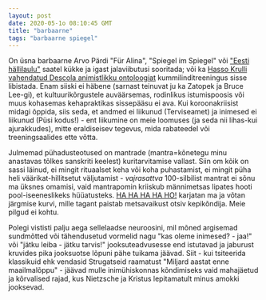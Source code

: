 ```yaml
---
layout: post
date: 2020-05-1o 08:10:45 GMT
title: "barbaarne"
tags: "barbaarne spiegel"
---
```


On üsna barbaarne Arvo Pärdi "Für Alina", "Spiegel im Spiegel" või ["Eesti hällilaulu"](https://www.youtube.com/watch?v=UHHnQY-eMk4) saatel kükke ja igast jalaviibutusi sooritada; 
või ka [Hasso Krulli vahendatud Descola animistlikku ontoloogiat](https://www.youtube.com/watch?v=fhGdPr1VZAI) kummilinditreeningus sisse libistada. Enam siiski ei häbene (sarnast teinuvat ju ka Zatopek ja Bruce Lee-gi), 
et kultuurikõrgustele auväärsemas, rodinlikus istumispoosis või muus kohasemas kehapraktikas sissepääsu ei ava. Kui koroonakriisist midagi õppida, siis seda, et andmed ei liikunud (Terviseamet) ja inimesed ei liikunud (Püsi kodus!) - ent liikumine on meie loomuses (ja seda nii lihas-kui ajurakkudes), mitte eraldiseisev tegevus, mida rabateedel või treeningsaalides ette võtta.

Julmemad pühadusteotused on mantrade (mantra=kõnetegu minu anastavas tõlkes sanskriti keelest) kuritarvitamise vallast. 
Siin om kõik on sassi läinud, ei mingit rituaalset keha või koha puhastamist, ei mingit püha heli väärikat-hillitsetut väljutamist  - 
*vajrasattva* 100-silbilist mantrat ei sõnu ma üksnes omamisi, vaid mantrapomin kriiskub männimetsas lipates hooti 
pool-iseeneslikeks hüüatusteks. [HA HA HA HA HO!](https://youtu.be/tw8SJGrt4mk?t=58) karjatan ma ja võtan järgmise kurvi, mille tagant paistab metsavaikust otsiv kepikõndija. Meie pilgud ei kohtu.

Polegi vististi palju aega sellelaadse neuroosini, mil mõned argisemad sundmõtted või tähendusetud vormelid nagu "kas oleme inimesed? - jaa!" või "jätku leiba - jätku tarvis!" jooksuteadvusesse end istutavad ja jaburust kruvides pika jooksuotse lõpuni pähe tuikama jäävad. Siit - kui tsiteerida klassikuid ehk vendasid Strugatseid raamatust "Miljard aastat enne maailmalõppu" - jäävad mulle inimühiskonnas kõndimiseks vaid mahajäetud ja kõrvalised rajad, kus Nietzsche ja Kristus lepitamatult minus amokki jooksevad. 


